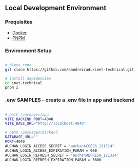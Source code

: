 ## Local Development Environment

### Prequisites

- [Docker](https://docs.docker.com/get-docker/)
- [PNPM](https://pnpm.io/)

### Environment Setup

```sh

# clone repo
git clone https://github.com/aandreiradu/inet-technical.git

# install depedencies
cd inet-technical
pnpm i

```

### .env SAMPLES - create a .env file in app and backend

```sh

# path /packages/app
VITE_BACKEND_PORT=4040
VITE_BASE_URL="http://localhost:4040"

# path /packages/backend
DATABASE_URL=""
PORT=4040
AUCHAN_LOGIN_ACCESS_SECRET = "auchanACCESS_121314"
AUCHAN_LOGIN_ACCESS_EXPIRATION_PARAM = 900
AUCHAN_LOGIN_REFRESH_SECRET = "auchanREFRESH_121314"
AUCHAN_LOGIN_REFRESH_EXPIRATION_PARAM = 3600

```
